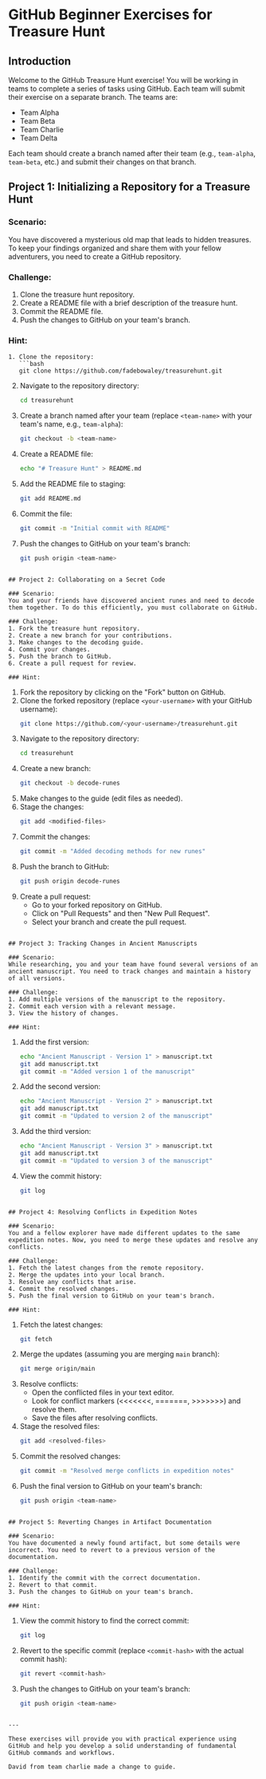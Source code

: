 # GitHub Beginner Exercises for Treasure Hunt

## Introduction

Welcome to the GitHub Treasure Hunt exercise! You will be working in teams to complete a series of tasks using GitHub. Each team will submit their exercise on a separate branch. The teams are:

- Team Alpha
- Team Beta
- Team Charlie
- Team Delta

Each team should create a branch named after their team (e.g., `team-alpha`, `team-beta`, etc.) and submit their changes on that branch.

## Project 1: Initializing a Repository for a Treasure Hunt

### Scenario:
You have discovered a mysterious old map that leads to hidden treasures. To keep your findings organized and share them with your fellow adventurers, you need to create a GitHub repository.

### Challenge:
1. Clone the treasure hunt repository.
2. Create a README file with a brief description of the treasure hunt.
3. Commit the README file.
4. Push the changes to GitHub on your team's branch.

### Hint:
```
1. Clone the repository:
   ```bash
   git clone https://github.com/fadebowaley/treasurehunt.git
   ```
2. Navigate to the repository directory:
   ```bash
   cd treasurehunt
   ```
3. Create a branch named after your team (replace `<team-name>` with your team's name, e.g., `team-alpha`):
   ```bash
   git checkout -b <team-name>
   ```
4. Create a README file:
   ```bash
   echo "# Treasure Hunt" > README.md
   ```
5. Add the README file to staging:
   ```bash
   git add README.md
   ```
6. Commit the file:
   ```bash
   git commit -m "Initial commit with README"
   ```
7. Push the changes to GitHub on your team's branch:
   ```bash
   git push origin <team-name>
   ```
```

## Project 2: Collaborating on a Secret Code

### Scenario:
You and your friends have discovered ancient runes and need to decode them together. To do this efficiently, you must collaborate on GitHub.

### Challenge:
1. Fork the treasure hunt repository.
2. Create a new branch for your contributions.
3. Make changes to the decoding guide.
4. Commit your changes.
5. Push the branch to GitHub.
6. Create a pull request for review.

### Hint:
```
1. Fork the repository by clicking on the "Fork" button on GitHub.
2. Clone the forked repository (replace `<your-username>` with your GitHub username):
   ```bash
   git clone https://github.com/<your-username>/treasurehunt.git
   ```
3. Navigate to the repository directory:
   ```bash
   cd treasurehunt
   ```
4. Create a new branch:
   ```bash
   git checkout -b decode-runes
   ```
5. Make changes to the guide (edit files as needed).
6. Stage the changes:
   ```bash
   git add <modified-files>
   ```
7. Commit the changes:
   ```bash
   git commit -m "Added decoding methods for new runes"
   ```
8. Push the branch to GitHub:
   ```bash
   git push origin decode-runes
   ```
9. Create a pull request:
   - Go to your forked repository on GitHub.
   - Click on "Pull Requests" and then "New Pull Request".
   - Select your branch and create the pull request.
```

## Project 3: Tracking Changes in Ancient Manuscripts

### Scenario:
While researching, you and your team have found several versions of an ancient manuscript. You need to track changes and maintain a history of all versions.

### Challenge:
1. Add multiple versions of the manuscript to the repository.
2. Commit each version with a relevant message.
3. View the history of changes.

### Hint:
```
1. Add the first version:
   ```bash
   echo "Ancient Manuscript - Version 1" > manuscript.txt
   git add manuscript.txt
   git commit -m "Added version 1 of the manuscript"
   ```
2. Add the second version:
   ```bash
   echo "Ancient Manuscript - Version 2" > manuscript.txt
   git add manuscript.txt
   git commit -m "Updated to version 2 of the manuscript"
   ```
3. Add the third version:
   ```bash
   echo "Ancient Manuscript - Version 3" > manuscript.txt
   git add manuscript.txt
   git commit -m "Updated to version 3 of the manuscript"
   ```
4. View the commit history:
   ```bash
   git log
   ```
```

## Project 4: Resolving Conflicts in Expedition Notes

### Scenario:
You and a fellow explorer have made different updates to the same expedition notes. Now, you need to merge these updates and resolve any conflicts.

### Challenge:
1. Fetch the latest changes from the remote repository.
2. Merge the updates into your local branch.
3. Resolve any conflicts that arise.
4. Commit the resolved changes.
5. Push the final version to GitHub on your team's branch.

### Hint:
```
1. Fetch the latest changes:
   ```bash
   git fetch
   ```
2. Merge the updates (assuming you are merging `main` branch):
   ```bash
   git merge origin/main
   ```
3. Resolve conflicts:
   - Open the conflicted files in your text editor.
   - Look for conflict markers (<<<<<<<, =======, >>>>>>>) and resolve them.
   - Save the files after resolving conflicts.
4. Stage the resolved files:
   ```bash
   git add <resolved-files>
   ```
5. Commit the resolved changes:
   ```bash
   git commit -m "Resolved merge conflicts in expedition notes"
   ```
6. Push the final version to GitHub on your team's branch:
   ```bash
   git push origin <team-name>
   ```
```

## Project 5: Reverting Changes in Artifact Documentation

### Scenario:
You have documented a newly found artifact, but some details were incorrect. You need to revert to a previous version of the documentation.

### Challenge:
1. Identify the commit with the correct documentation.
2. Revert to that commit.
3. Push the changes to GitHub on your team's branch.

### Hint:
```
1. View the commit history to find the correct commit:
   ```bash
   git log
   ```
2. Revert to the specific commit (replace `<commit-hash>` with the actual commit hash):
   ```bash
   git revert <commit-hash>
   ```
3. Push the changes to GitHub on your team's branch:
   ```bash
   git push origin <team-name>
   ```
```

---

These exercises will provide you with practical experience using GitHub and help you develop a solid understanding of fundamental GitHub commands and workflows.

David from team charlie made a change to guide.
